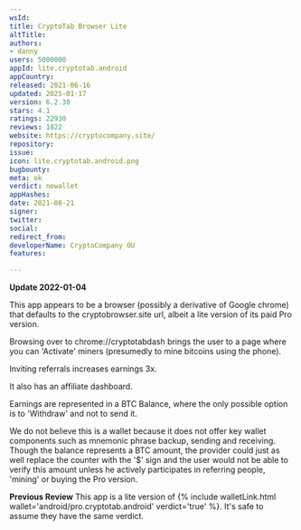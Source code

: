 ```yaml
---
wsId: 
title: CryptoTab Browser Lite
altTitle: 
authors:
- danny
users: 5000000
appId: lite.cryptotab.android
appCountry: 
released: 2021-06-16
updated: 2025-01-17
version: 6.2.30
stars: 4.1
ratings: 22930
reviews: 1822
website: https://cryptocompany.site/
repository: 
issue: 
icon: lite.cryptotab.android.png
bugbounty: 
meta: ok
verdict: nowallet
appHashes: 
date: 2021-08-21
signer: 
twitter: 
social: 
redirect_from: 
developerName: CryptoCompany OU
features: 

---
```


**Update 2022-01-04** 

This app appears to be a browser (possibly a derivative of Google chrome) that defaults to the cryptobrowser.site url, albeit a lite version of its paid Pro version. 

Browsing over to chrome://cryptotabdash brings the user to a page where you can 'Activate' miners (presumedly to mine bitcoins using the phone). 

Inviting referrals increases earnings 3x. 

It also has an affiliate dashboard.

Earnings are represented in a BTC Balance, where the only possible option is to 'Withdraw' and not to send it. 

We do not believe this is a wallet because it does not offer key wallet components such as mnemonic phrase backup, sending and receiving. Though the balance represents a BTC amount, the provider could just as well replace the counter with the '$' sign and the user would not be able to verify this amount unless he actively participates in referring people, 'mining' or buying the Pro version.

**Previous Review**
This app is a lite version of {% include walletLink.html wallet='android/pro.cryptotab.android' verdict='true' %}.
It's safe to assume they have the same verdict.


